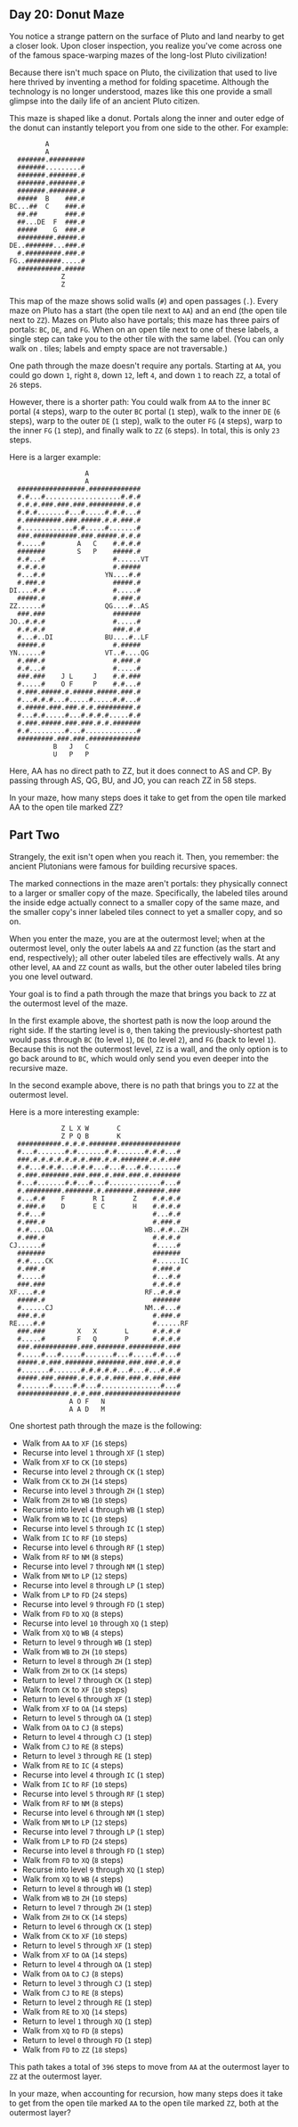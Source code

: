 Day 20: Donut Maze
------------------
You notice a strange pattern on the surface of Pluto and land nearby to get a closer look. Upon closer inspection, you realize you've come across one of the famous space-warping mazes of the long-lost Pluto civilization!

Because there isn't much space on Pluto, the civilization that used to live here thrived by inventing a method for folding spacetime. Although the technology is no longer understood, mazes like this one provide a small glimpse into the daily life of an ancient Pluto citizen.

This maze is shaped like a donut. Portals along the inner and outer edge of the donut can instantly teleport you from one side to the other. For example:
```
         A           
         A           
  #######.#########  
  #######.........#  
  #######.#######.#  
  #######.#######.#  
  #######.#######.#  
  #####  B    ###.#  
BC...##  C    ###.#  
  ##.##       ###.#  
  ##...DE  F  ###.#  
  #####    G  ###.#  
  #########.#####.#  
DE..#######...###.#  
  #.#########.###.#  
FG..#########.....#  
  ###########.#####  
             Z       
             Z
```       
This map of the maze shows solid walls (`#`) and open passages (`.`). Every maze on Pluto has a start (the open tile next to `AA`) and an end (the open tile next to `ZZ`). Mazes on Pluto also have portals; this maze has three pairs of portals: `BC`, `DE`, and `FG`. When on an open tile next to one of these labels, a single step can take you to the other tile with the same label. (You can only walk on . tiles; labels and empty space are not traversable.)

One path through the maze doesn't require any portals. Starting at `AA`, you could go down `1`, right `8`, down `12`, left `4`, and down `1` to reach `ZZ`, a total of `26` steps.

However, there is a shorter path: You could walk from `AA` to the inner `BC` portal (`4` steps), warp to the outer `BC` portal (`1` step), walk to the inner `DE` (`6` steps), warp to the outer `DE` (`1` step), walk to the outer `FG` (`4` steps), warp to the inner `FG` (`1` step), and finally walk to `ZZ` (`6` steps). In total, this is only `23` steps.

Here is a larger example:
```
                   A               
                   A               
  #################.#############  
  #.#...#...................#.#.#  
  #.#.#.###.###.###.#########.#.#  
  #.#.#.......#...#.....#.#.#...#  
  #.#########.###.#####.#.#.###.#  
  #.............#.#.....#.......#  
  ###.###########.###.#####.#.#.#  
  #.....#        A   C    #.#.#.#  
  #######        S   P    #####.#  
  #.#...#                 #......VT
  #.#.#.#                 #.#####  
  #...#.#               YN....#.#  
  #.###.#                 #####.#  
DI....#.#                 #.....#  
  #####.#                 #.###.#  
ZZ......#               QG....#..AS
  ###.###                 #######  
JO..#.#.#                 #.....#  
  #.#.#.#                 ###.#.#  
  #...#..DI             BU....#..LF
  #####.#                 #.#####  
YN......#               VT..#....QG
  #.###.#                 #.###.#  
  #.#...#                 #.....#  
  ###.###    J L     J    #.#.###  
  #.....#    O F     P    #.#...#  
  #.###.#####.#.#####.#####.###.#  
  #...#.#.#...#.....#.....#.#...#  
  #.#####.###.###.#.#.#########.#  
  #...#.#.....#...#.#.#.#.....#.#  
  #.###.#####.###.###.#.#.#######  
  #.#.........#...#.............#  
  #########.###.###.#############  
           B   J   C               
           U   P   P
```               
Here, AA has no direct path to ZZ, but it does connect to AS and CP. By passing through AS, QG, BU, and JO, you can reach ZZ in 58 steps.

In your maze, how many steps does it take to get from the open tile marked AA to the open tile marked ZZ?

Part Two
--------

Strangely, the exit isn't open when you reach it. Then, you remember: the ancient Plutonians were famous for building recursive spaces.

The marked connections in the maze aren't portals: they physically connect to a larger or smaller copy of the maze. Specifically, the labeled tiles around the inside edge actually connect to a smaller copy of the same maze, and the smaller copy's inner labeled tiles connect to yet a smaller copy, and so on.

When you enter the maze, you are at the outermost level; when at the outermost level, only the outer labels `AA` and `ZZ` function (as the start and end, respectively); all other outer labeled tiles are effectively walls. At any other level, `AA` and `ZZ` count as walls, but the other outer labeled tiles bring you one level outward.

Your goal is to find a path through the maze that brings you back to `ZZ` at the outermost level of the maze.

In the first example above, the shortest path is now the loop around the right side. If the starting level is `0`, then taking the previously-shortest path would pass through `BC` (to level `1`), `DE` (to level `2`), and `FG` (back to level `1`). Because this is not the outermost level, `ZZ` is a wall, and the only option is to go back around to `BC`, which would only send you even deeper into the recursive maze.

In the second example above, there is no path that brings you to `ZZ` at the outermost level.

Here is a more interesting example:
```
             Z L X W       C                 
             Z P Q B       K                 
  ###########.#.#.#.#######.###############  
  #...#.......#.#.......#.#.......#.#.#...#  
  ###.#.#.#.#.#.#.#.###.#.#.#######.#.#.###  
  #.#...#.#.#...#.#.#...#...#...#.#.......#  
  #.###.#######.###.###.#.###.###.#.#######  
  #...#.......#.#...#...#.............#...#  
  #.#########.#######.#.#######.#######.###  
  #...#.#    F       R I       Z    #.#.#.#  
  #.###.#    D       E C       H    #.#.#.#  
  #.#...#                           #...#.#  
  #.###.#                           #.###.#  
  #.#....OA                       WB..#.#..ZH
  #.###.#                           #.#.#.#  
CJ......#                           #.....#  
  #######                           #######  
  #.#....CK                         #......IC
  #.###.#                           #.###.#  
  #.....#                           #...#.#  
  ###.###                           #.#.#.#  
XF....#.#                         RF..#.#.#  
  #####.#                           #######  
  #......CJ                       NM..#...#  
  ###.#.#                           #.###.#  
RE....#.#                           #......RF
  ###.###        X   X       L      #.#.#.#  
  #.....#        F   Q       P      #.#.#.#  
  ###.###########.###.#######.#########.###  
  #.....#...#.....#.......#...#.....#.#...#  
  #####.#.###.#######.#######.###.###.#.#.#  
  #.......#.......#.#.#.#.#...#...#...#.#.#  
  #####.###.#####.#.#.#.#.###.###.#.###.###  
  #.......#.....#.#...#...............#...#  
  #############.#.#.###.###################  
               A O F   N                     
               A A D   M
```                     
One shortest path through the maze is the following:

- Walk from `AA` to `XF` (`16` steps)
- Recurse into level `1` through `XF` (`1` step)
- Walk from `XF` to `CK` (`10` steps)
- Recurse into level `2` through `CK` (`1` step)
- Walk from `CK` to `ZH` (`14` steps)
- Recurse into level `3` through `ZH` (`1` step)
- Walk from `ZH` to `WB` (`10` steps)
- Recurse into level `4` through `WB` (`1` step)
- Walk from `WB` to `IC` (`10` steps)
- Recurse into level `5` through `IC` (`1` step)
- Walk from `IC` to `RF` (`10` steps)
- Recurse into level `6` through `RF` (`1` step)
- Walk from `RF` to `NM` (`8` steps)
- Recurse into level `7` through `NM` (`1` step)
- Walk from `NM` to `LP` (`12` steps)
- Recurse into level `8` through `LP` (`1` step)
- Walk from `LP` to `FD` (`24` steps)
- Recurse into level `9` through `FD` (`1` step)
- Walk from `FD` to `XQ` (`8` steps)
- Recurse into level `10` through `XQ` (`1` step)
- Walk from `XQ` to `WB` (`4` steps)
- Return to level `9` through `WB` (`1` step)
- Walk from `WB` to `ZH` (`10` steps)
- Return to level `8` through `ZH` (`1` step)
- Walk from `ZH` to `CK` (`14` steps)
- Return to level `7` through `CK` (`1` step)
- Walk from `CK` to `XF` (`10` steps)
- Return to level `6` through `XF` (`1` step)
- Walk from `XF` to `OA` (`14` steps)
- Return to level `5` through `OA` (`1` step)
- Walk from `OA` to `CJ` (`8` steps)
- Return to level `4` through `CJ` (`1` step)
- Walk from `CJ` to `RE` (`8` steps)
- Return to level `3` through `RE` (`1` step)
- Walk from `RE` to `IC` (`4` steps)
- Recurse into level `4` through `IC` (`1` step)
- Walk from `IC` to `RF` (`10` steps)
- Recurse into level `5` through `RF` (`1` step)
- Walk from `RF` to `NM` (`8` steps)
- Recurse into level `6` through `NM` (`1` step)
- Walk from `NM` to `LP` (`12` steps)
- Recurse into level `7` through `LP` (`1` step)
- Walk from `LP` to `FD` (`24` steps)
- Recurse into level `8` through `FD` (`1` step)
- Walk from `FD` to `XQ` (`8` steps)
- Recurse into level `9` through `XQ` (`1` step)
- Walk from `XQ` to `WB` (`4` steps)
- Return to level `8` through `WB` (`1` step)
- Walk from `WB` to `ZH` (`10` steps)
- Return to level `7` through `ZH` (`1` step)
- Walk from `ZH` to `CK` (`14` steps)
- Return to level `6` through `CK` (`1` step)
- Walk from `CK` to `XF` (`10` steps)
- Return to level `5` through `XF` (`1` step)
- Walk from `XF` to `OA` (`14` steps)
- Return to level `4` through `OA` (`1` step)
- Walk from `OA` to `CJ` (`8` steps)
- Return to level `3` through `CJ` (`1` step)
- Walk from `CJ` to `RE` (`8` steps)
- Return to level `2` through `RE` (`1` step)
- Walk from `RE` to `XQ` (`14` steps)
- Return to level `1` through `XQ` (`1` step)
- Walk from `XQ` to `FD` (`8` steps)
- Return to level `0` through `FD` (`1` step)
- Walk from `FD` to `ZZ` (`18` steps)

This path takes a total of `396` steps to move from `AA` at the outermost layer to `ZZ` at the outermost layer.

In your maze, when accounting for recursion, how many steps does it take to get from the open tile marked `AA` to the open tile marked `ZZ`, both at the outermost layer?